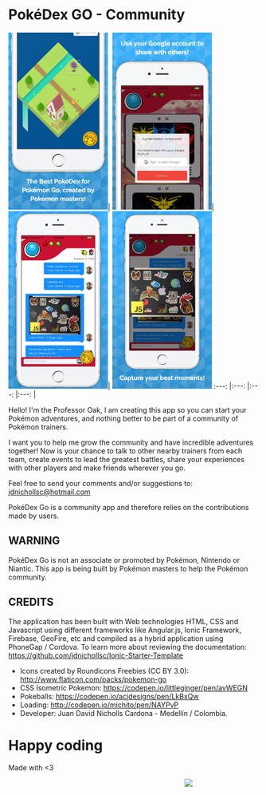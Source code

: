 # PokéDex GO - Community

<img src="resources/screenshots/home.png" width="200">|
<img src="resources/screenshots/auth.png" width="200">|
<img src="resources/screenshots/chat.png" width="200">|
<img src="resources/screenshots/photo.png" width="200">
:---: |:---: |:---: |:---: |

Hello! I'm the Professor Oak, I am creating this app so you can start your Pokémon adventures, and nothing better to be part of a community of Pokémon trainers.

I want you to help me grow the community and have incredible adventures together!
Now is your chance to talk to other nearby trainers from each team, create events to lead the greatest battles, share your experiences with other players and make friends wherever you go.

Feel free to send your comments and/or suggestions to: jdnichollsc@hotmail.com

PokéDex Go is a community app and therefore relies on the contributions made by users.

## WARNING
PokéDex Go is not an associate or promoted by Pokémon, Nintendo or Niantic. This app is being built by Pokémon masters to help the Pokémon community.

## CREDITS
The application has been built with Web technologies HTML, CSS and Javascript using different frameworks like Angular.js, Ionic Framework, Firebase, GeoFire, etc and compiled as a hybrid application using PhoneGap / Cordova. To learn more about reviewing the documentation: https://github.com/jdnichollsc/Ionic-Starter-Template

- Icons created by Roundicons Freebies (CC BY 3.0): http://www.flaticon.com/packs/pokemon-go
- CSS Isometric Pokemon: https://codepen.io/littleginger/pen/avWEGN
- Pokeballs: https://codepen.io/acjdesigns/pen/LkBxQw
- Loading: http://codepen.io/michito/pen/NAYPvP
- Developer: Juan David Nicholls Cardona - Medellín / Colombia.

# Happy coding
Made with <3

<img width="150px" src="http://phaser.azurewebsites.net/assets/nicholls.png" align="right">
